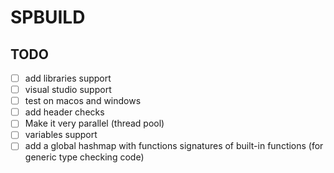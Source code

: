 
# SPBUILD


## TODO
- [ ] add libraries support
- [ ] visual studio support
- [ ] test on macos and windows
- [ ] add header checks
- [ ] Make it very parallel (thread pool)
- [ ] variables support
- [ ] add a global hashmap with functions signatures of built-in functions (for generic type checking code)